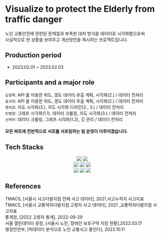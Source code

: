 # Visualize to protect the Elderly from traffic danger
노인 교통안전에 관련된 문제점과 부족한 대처 방식을 데이터로 시각화함으로써   
사실적으로 현 상황을 보여주고 개선방안을 제시하는 프로젝트입니다.
## Production period
- 2023.02.01 ~ 2023.02.03
## Participants and a major role
`김경목`: API 를 이용한 위도, 경도 데이터 추출 계획, 시각화(2.) / 데이터 전처리       
`윤규헌`: API 를 이용한 위도, 경도 데이터 추출 계획, 시각화(2.) / 데이터 전처리  
`맹지호`: 지도 시각화(3.), 지도 시각화 디자인(2., 3.) / 데이터 전처리  
`민병창`: 그래프 시각화(1.1), 데이터 크롤링, 지도 시각화(3.) / 데이터 전처리  
`신제우`: 데이터 크롤링, 그래프 시각화(1.2), 깃 관리 / 데이터 전처리
#### 모든 파트에 전반적으로 서로를 서포팅하는 팀 운영이 이루어졌습니다.
## Tech Stacks
<div align=center>
    <img src="https://img.shields.io/badge/Pandas-150458?style=for-the-badge&logo=Pandas&logoColor=white">  
    <img src="https://img.shields.io/badge/Matplotlib-006c66?style=for-the-badge&logo=Matplotlib&logoColor=white">
    <br>
    <img src="https://img.shields.io/badge/Folium-77B829?style=for-the-badge&logo=folium&logoColor=white">
    <img src="https://img.shields.io/badge/BeautifulSoup-4A154B?style=for-the-badge&logo=BeautifulSoup&logoColor=white">
    <img src="https://img.shields.io/badge/Selenium-43B02A?style=for-the-badge&logo=Selenium&logoColor=white">
    <br>
    <img src="https://img.shields.io/badge/KaKao API-FFCD00?style=for-the-badge&logo=API&logoColor=white">
    <img src="https://img.shields.io/badge/Git-F05032?style=for-the-badge&logo=Git&logoColor=white">
    <img src="https://img.shields.io/badge/Github-181717?style=for-the-badge&logo=GitHub&logoColor=white">
</div>

## References
TMACS, [서울시 사고다발지점 전체 사고 데이터], 2021,사고누적지 사고지표  
TMACS, [서울시 교통약자다발지점 고령자 사고 데이터], 2021 ,교통약자다발지점 사고지표  
통계청, [2022 고령자 통계], 2022-09-29  
서울 열린데이터 광장, [서울시 노인, 장애인 보호구역 지정 현황],2022.03.17  
행정안전부, [빅데이터 분석으로 노인 교통사고 줄인다], 2022.10.11  
